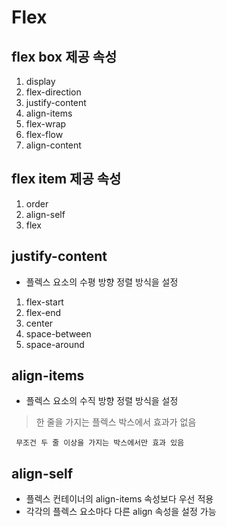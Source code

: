 # Flex

## flex box 제공 속성

1. display
1. flex-direction
1. justify-content
1. align-items
1. flex-wrap
1. flex-flow
1. align-content

## flex item 제공 속성

1. order
1. align-self
1. flex

## justify-content

- 플렉스 요소의 수평 방향 정렬 방식을 설정

1. flex-start
1. flex-end
1. center
1. space-between
1. space-around

## align-items

- 플렉스 요소의 수직 방향 정렬 방식을 설정

> 한 줄을 가지는 플렉스 박스에서 효과가 없음

     무조건 두 줄 이상을 가지는 박스에서만 효과 있음

## align-self

- 플렉스 컨테이너의 align-items 속성보다 우선 적용
- 각각의 플렉스 요소마다 다른 align 속성을 설정 가능
